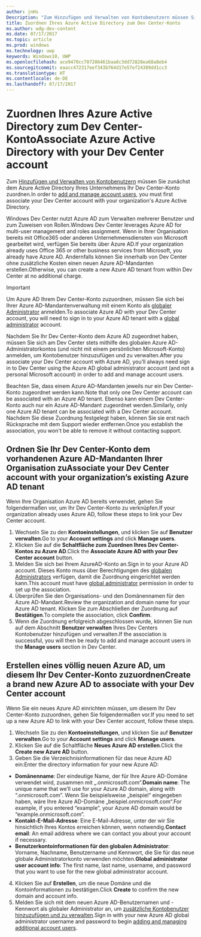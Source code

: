 ```yaml
---
author: jnHs
Description: "Zum Hinzufügen und Verwalten von Kontobenutzern müssen Sie zunächst dem Azure Active Directory Ihres Unternehmens Ihr Dev Center-Konto zuordnen."
title: Zuordnen Ihres Azure Active Directory zum Dev Center-Konto
ms.author: wdg-dev-content
ms.date: 07/17/2017
ms.topic: article
ms.prod: windows
ms.technology: uwp
keywords: Windows10, UWP
ms.openlocfilehash: ace9470cc707206461baa8c3dd72828ea68a8eb4
ms.sourcegitcommit: eaacc472317eef343b764d17e57ef24389dd1cc3
ms.translationtype: HT
ms.contentlocale: de-DE
ms.lasthandoff: 07/17/2017
---
```

# <a name="associate-azure-active-directory-with-your-dev-center-account"></a><span data-ttu-id="af639-104">Zuordnen Ihres Azure Active Directory zum Dev Center-Konto</span><span class="sxs-lookup"><span data-stu-id="af639-104">Associate Azure Active Directory with your Dev Center account</span></span>

<span data-ttu-id="af639-105">Zum [Hinzufügen und Verwalten von Kontobenutzern](add-users-groups-and-azure-ad-applications.md) müssen Sie zunächst dem Azure Active Directory Ihres Unternehmens Ihr Dev Center-Konto zuordnen.</span><span class="sxs-lookup"><span data-stu-id="af639-105">In order to [add and manage account users](add-users-groups-and-azure-ad-applications.md), you must first associate your Dev Center account with your organization's Azure Active Directory.</span></span> 

<span data-ttu-id="af639-106">Windows Dev Center nutzt Azure AD zum Verwalten mehrerer Benutzer und zum Zuweisen von Rollen.</span><span class="sxs-lookup"><span data-stu-id="af639-106">Windows Dev Center leverages Azure AD for multi-user management and roles assignment.</span></span> <span data-ttu-id="af639-107">Wenn in Ihrer Organisation bereits mit Office365 oder anderen Unternehmensdiensten von Microsoft gearbeitet wird, verfügen Sie bereits über Azure AD.</span><span class="sxs-lookup"><span data-stu-id="af639-107">If your organization already uses Office 365 or other business services from Microsoft, you already have Azure AD.</span></span> <span data-ttu-id="af639-108">Andernfalls können Sie innerhalb von Dev Center ohne zusätzliche Kosten einen neuen Azure AD-Mandanten erstellen.</span><span class="sxs-lookup"><span data-stu-id="af639-108">Otherwise, you can create a new Azure AD tenant from within Dev Center at no additional charge.</span></span>

> [!IMPORTANT]
> <span data-ttu-id="af639-109">Um Azure AD Ihrem Dev Center-Konto zuzuordnen, müssen Sie sich bei Ihrer Azure AD-Mandantenverwaltung mit einem Konto als [globaler Administrator](http://go.microsoft.com/fwlink/?LinkId=746654) anmelden.</span><span class="sxs-lookup"><span data-stu-id="af639-109">To associate Azure AD with your Dev Center account, you will need to sign in to your Azure AD tenant with a [global administrator](http://go.microsoft.com/fwlink/?LinkId=746654) account.</span></span>
> 
> <span data-ttu-id="af639-110">Nachdem Sie Ihr Dev Center-Konto dem Azure AD zugeordnet haben, müssen Sie sich am Dev Center stets mithilfe des globalen Azure AD-Administratorkontos (und nicht mit einem persönlichen Microsoft-Konto) anmelden, um Kontobenutzer hinzuzufügen und zu verwalten.</span><span class="sxs-lookup"><span data-stu-id="af639-110">After you associate your Dev Center account with Azure AD, you’ll always need sign in to Dev Center using the Azure AD global administrator account (and not a personal Microsoft account) in order to add and manage account users.</span></span>

<span data-ttu-id="af639-111">Beachten Sie, dass einem Azure AD-Mandanten jeweils nur ein Dev Center-Konto zugeordnet werden kann.</span><span class="sxs-lookup"><span data-stu-id="af639-111">Note that only one Dev Center account can be associated with an Azure AD tenant.</span></span> <span data-ttu-id="af639-112">Ebenso kann einem Dev Center-Konto auch nur ein Azure AD-Mandant zugeordnet werden.</span><span class="sxs-lookup"><span data-stu-id="af639-112">Similarly, only one Azure AD tenant can be associated with a Dev Center account.</span></span> <span data-ttu-id="af639-113">Nachdem Sie diese Zuordnung festgelegt haben, können Sie sie erst nach Rücksprache mit dem Support wieder entfernen.</span><span class="sxs-lookup"><span data-stu-id="af639-113">Once you establish the association, you won't be able to remove it without contacting support.</span></span>


## <a name="associate-your-dev-center-account-with-your-organizations-existing-azure-ad-tenant"></a><span data-ttu-id="af639-114">Ordnen Sie Ihr Dev Center-Konto dem vorhandenen Azure AD-Mandanten Ihrer Organisation zu</span><span class="sxs-lookup"><span data-stu-id="af639-114">Associate your Dev Center account with your organization’s existing Azure AD tenant</span></span>

<span data-ttu-id="af639-115">Wenn Ihre Organisation Azure AD bereits verwendet, gehen Sie folgendermaßen vor, um Ihr Dev Center-Konto zu verknüpfen.</span><span class="sxs-lookup"><span data-stu-id="af639-115">If your organization already uses Azure AD, follow these steps to link your Dev Center account.</span></span>

1.  <span data-ttu-id="af639-116">Wechseln Sie zu den **Kontoeinstellungen**, und klicken Sie auf **Benutzer verwalten**.</span><span class="sxs-lookup"><span data-stu-id="af639-116">Go to your **Account settings** and click **Manage users**.</span></span>
2.  <span data-ttu-id="af639-117">Klicken Sie auf die **Schaltfläche zum Zuordnen Ihres Dev Center-Kontos zu Azure AD**.</span><span class="sxs-lookup"><span data-stu-id="af639-117">Click the **Associate Azure AD with your Dev Center account** button.</span></span>
3.  <span data-ttu-id="af639-118">Melden Sie sich bei Ihrem AzureAD-Konto an.</span><span class="sxs-lookup"><span data-stu-id="af639-118">Sign in to your Azure AD account.</span></span> <span data-ttu-id="af639-119">Dieses Konto muss über Berechtigungen des [globalen Administrators](http://go.microsoft.com/fwlink/?LinkId=746654) verfügen, damit die Zuordnung eingerichtet werden kann.</span><span class="sxs-lookup"><span data-stu-id="af639-119">This account must have [global administrator](http://go.microsoft.com/fwlink/?LinkId=746654) permission in order to set up the association.</span></span>
4.  <span data-ttu-id="af639-120">Überprüfen Sie den Organisations- und den Domänennamen für den Azure AD-Mandant.</span><span class="sxs-lookup"><span data-stu-id="af639-120">Review the organization and domain name for your Azure AD tenant.</span></span> <span data-ttu-id="af639-121">Klicken Sie zum Abschließen der Zuordnung auf **Bestätigen**.</span><span class="sxs-lookup"><span data-stu-id="af639-121">To complete the association, click **Confirm**.</span></span>
5.  <span data-ttu-id="af639-122">Wenn die Zuordnung erfolgreich abgeschlossen wurde, können Sie nun auf dem Abschnitt **Benutzer verwalten** Ihres Dev Centers Kontobenutzer hinzufügen und verwalten.</span><span class="sxs-lookup"><span data-stu-id="af639-122">If the association is successful, you will then be ready to add and manage account users in the **Manage users** section in Dev Center.</span></span>


## <a name="create-a-brand-new-azure-ad-to-associate-with-your-dev-center-account"></a><span data-ttu-id="af639-123">Erstellen eines völlig neuen Azure AD, um diesem Ihr Dev Center-Konto zuzuordnen</span><span class="sxs-lookup"><span data-stu-id="af639-123">Create a brand new Azure AD to associate with your Dev Center account</span></span>

<span data-ttu-id="af639-124">Wenn Sie ein neues Azure AD einrichten müssen, um diesem Ihr Dev Center-Konto zuzuordnen, gehen Sie folgendermaßen vor.</span><span class="sxs-lookup"><span data-stu-id="af639-124">If you need to set up a new Azure AD to link with your Dev Center account, follow these steps.</span></span>

1.  <span data-ttu-id="af639-125">Wechseln Sie zu den **Kontoeinstellungen**, und klicken Sie auf **Benutzer verwalten**.</span><span class="sxs-lookup"><span data-stu-id="af639-125">Go to your **Account settings** and click **Manage users**.</span></span>
2.  <span data-ttu-id="af639-126">Klicken Sie auf die Schaltfläche **Neues Azure AD erstellen**.</span><span class="sxs-lookup"><span data-stu-id="af639-126">Click the **Create new Azure AD** button.</span></span>
3.  <span data-ttu-id="af639-127">Geben Sie die Verzeichnisinformationen für das neue Azure AD ein:</span><span class="sxs-lookup"><span data-stu-id="af639-127">Enter the directory information for your new Azure AD:</span></span>
 - <span data-ttu-id="af639-128">**Domänenname**: Der eindeutige Name, der für Ihre Azure AD-Domäne verwendet wird, zusammen mit „.onmicrosoft.com“.</span><span class="sxs-lookup"><span data-stu-id="af639-128">**Domain name**: The unique name that we’ll use for your Azure AD domain, along with “.onmicrosoft.com”.</span></span> <span data-ttu-id="af639-129">Wenn Sie beispielsweise „beispiel“ eingegeben haben, wäre Ihre Azure AD-Domäne „beispiel.onmicrosoft.com“.</span><span class="sxs-lookup"><span data-stu-id="af639-129">For example, if you entered “example”, your Azure AD domain would be “example.onmicrosoft.com”.</span></span>
 - <span data-ttu-id="af639-130">**Kontakt-E-Mail-Adresse**: Eine E-Mail-Adresse, unter der wir Sie hinsichtlich Ihres Kontos erreichen können, wenn notwendig.</span><span class="sxs-lookup"><span data-stu-id="af639-130">**Contact email**: An email address where we can contact you about your account if necessary.</span></span>
 - <span data-ttu-id="af639-131">**Benutzerkontoinformationen für den globalen Administrator**: Vorname, Nachname, Benutzername und Kennwort, die Sie für das neue globale Administratorkonto verwenden möchten.</span><span class="sxs-lookup"><span data-stu-id="af639-131">**Global administrator user account info**: The first name, last name, username, and password that you want to use for the new global administrator account.</span></span>
4.  <span data-ttu-id="af639-132">Klicken Sie auf **Erstellen**, um die neue Domäne und die Kontoinformationen zu bestätigen.</span><span class="sxs-lookup"><span data-stu-id="af639-132">Click **Create** to confirm the new domain and account info.</span></span>
5.  <span data-ttu-id="af639-133">Melden Sie sich mit dem neuen Azure AD-Benutzernamen und -Kennwort als globaler Administrator an, um [zusätzliche Kontobenutzer hinzuzufügen und zu verwalten](add-users-groups-and-azure-ad-applications.md).</span><span class="sxs-lookup"><span data-stu-id="af639-133">Sign in with your new Azure AD global administrator username and password to begin [adding and managing additional account users](add-users-groups-and-azure-ad-applications.md).</span></span>



